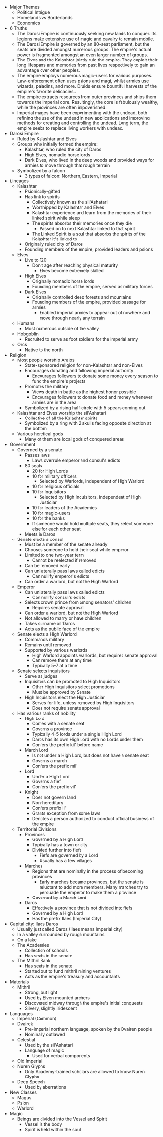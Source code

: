 * Major Themes
	* Political Intrigue
	* Homelands vs Borderlands
	* Economics
* 6 Truths
	* The Darosi Empire is continuously seeking new lands to conquer. Its legions make extensive use of magic and cavalry to remain mobile.
	* The Darosi Empire is governed by an 80-seat parliament, but the seats are divided amongst numerous groups. The empire's actual power is fragmented amongst an even larger number of groups.
	* The Elves and the Kalashtar jointly rule the empire. They exploit their long lifespans and memories from past lives respectively to gain an advantage over other peoples.
	* The empire employs numerous magic-users for various purposes. Law-enforcement often uses psions and magi, whilst armies use wizards, paladins, and more. Druids ensure bountiful harvests of the empire's favorite delicacies..
	* The empire extracts resources from outer provinces and ships them towards the imperial core. Resultingly, the core is fabulously wealthy, while the provinces are often impoverished.
	* Imperial mages have been experimenting with the undead, both refining the use of the undead in new applications and improving methods for creating and controlling the undead. Long term, the empire seeks to replace living workers with undead.
* Darosi Empire
	* Ruled by Kalashtar and Elves
	* Groups who initially formed the empire:
		* Kalashtar, who ruled the city of Daros
		* High Elves, nomadic horse lords
		* Dark Elves, who lived in the deep woods and provided ways for armies to move through that rough terrain
	* Symbolized by a falcon
		* 3 types of falcon: Northern, Eastern, Imperial
* Lineages
	* Kalashtar
		* Psionically-gifted
		* Has link to spirits
			* Collectively known as the sil'Ashatari
			* Worshipped by Kalashtar and Elves
			* Kalashtar experience and learn from the memories of their linked spirit while sleep
			* The spirits absorbs their memories once they die
				* Passed on to next Kalashtar linked to that spirit
			* The Linked Spirit is a soul that absorbs the spirits of the Kalashtar it's linked to
		* Originally ruled city of Daros
		* Founding members of the empire, provided leaders and psions
	* Elves
		* Live to 120
			* Don't age after reaching physical maturity
				* Elves become extremely skilled
		* High Elves
			* Originally nomadic horse lords
			* Founding members of the empire, served as military forces
		* Dark Elves
			* Originally controlled deep forests and mountains
			* Founding members of the empire, provided passage for armies
				* Enabled imperial armies to appear out of nowhere and move through nearly any terrain
	* Humans
		* Most numerous outside of the valley
	* Hobgoblin
		* Recruited to serve as foot soldiers for the imperial army
	* Orcs
		* Native to the north
* Religion
	* Most people worship Aralos
		* State-sponsored religion for non-Kalashtar and non-Elves
		* Encourages donating and following imperial authority
			* Encourages followers to donate some money every season to fund the empire's projects
		* Promotes the military
			* Views death in battle as the highest honor possible
			* Encourages followers to donate food and money whenever armies are in the area
		* Symbolized by a rising half-circle with 5 spears coming out
	* Kalashtar and Elves worship the sil'Ashatari
		* Collective of all the Kalashtar spirits
		* Symbolized by a ring with 2 skulls facing opposite direction at the bottom
	* Various heretical gods
		* Many of them are local gods of conquered areas
* Government
	* Governed by a senate
		* Passes laws
			* Laws overrule emperor and consul's edicts
		* 80 seats
			* 20 for High Lords
			* 10 for military officers
				* Selected by Warlords, independent of High Warlord
			* 10 for religious officials
			* 10 for Inquisitors
				* Selected by High Inquisitors, independent of High Justiciar
			* 10 for leaders of the Academies
			* 10 for magic-users
			* 10 for the banks
			* If someone would hold multiple seats, they select someone else for each other seat
		* Meets in Daros
	* Senate elects a consul
		* Must be a member of the senate already
		* Chooses someone to hold their seat while emperor
		* Limited to one two-year term
			* Cannot be reelected if removed
		* Can be removed early
		* Can unilaterally pass laws called edicts
			* Can nullify emperor's edicts
		* Can order a warlord, but not the High Warlord
	* Emperor
		* Can unilaterally pass laws called edicts
			* Can nullify consul's edicts
		* Selects crown prince from among senators' children
			* Requires senate approval
		* Can order a warlord, but not the High Warlord
		* Not allowed to marry or have children
		* Takes surname xil'Daros
		* Acts as the public face of the empire
	* Senate elects a High Warlord
		* Commands military
		* Remains until removed
		* Supported by various warlords
			* High Warlord appoints warlords, but requires senate approval
			* Can remove them at any time
			* Typically 5-7 at a time
	* Senate selects inquisitors
		* Serve as judges
		* Inquisitors can be promoted to High Inquisitors
			* Other High Inquisitors select promotions
			* Must be approved by Senate
		* High Inquisitors elect the High Justiciar
			* Serves for life, unless removed by High Inquisitors
			* Does not require senate approval
	* Has various ranks of nobility
		* High Lord
			* Comes with a senate seat
			* Governs a province
			* Typically 4-5 lords under a single High Lord
			* Daros has its own High Lord with no Lords under them
			* Confers the prefix kil' before name
		* March Lord
			* Is not under a High Lord, but does not have a senate seat
			* Governs a march
			* Confers the prefix mil'
		* Lord
			* Under a High Lord
			* Governs a fief
			* Confers the prefix vil'
		* Knight
			* Does not govern land
			* Non-hereditary
			* Confers prefix il'
			* Grants exception from some laws
			* Denotes a person authorized to conduct official business of the empire
	* Territorial Divisions
		* Provinces
			* Governed by a High Lord
			* Typically has a town or city
			* Divided further into fiefs
				* Fiefs are governed by a Lord
				* Usually has a few villages
		* Marches
			* Regions that are nominally in the process of becoming provinces
				* Early marches became provinces, but the senate is reluctant to add more members. Many marches try to persuade the emperor to make them a province
			* Governed by a March Lord
		* Daros
			* Effectively a province that is not divided into fiefs
			* Governed by a High Lord
			* Has the prefix Ilaes (Imperial City)
* Capital city: Ilaes Daros
	* Usually just called Daros (Ilaes means Imperial city)
	* In a valley surrounded by rough mountains
	* On a lake
	* The Academies
		* Collection of schools
		* Has seats in the senate
	* The Mithril Bank
		* Has seats in the senate
		* Started out to fund mithril mining ventures
		* Acts as the empire's treasury and accountants
* Materials
	* Mithril
		* Strong, but light
		* Used by Elven mounted archers
		* Discovered midway through the empire's initial conquests
		* Silvery, slightly iridescent
* Languages
	* Imperial (Common)
	* Dvairek
		* Pre-imperial northern language, spoken by the Dvairen people
		* Nominally outlawed
	* Celestial
		* Used by the sil'Ashatari
		* Language of magic
			* Used for verbal components
	* Old Imperial
	* Nuren Glyphs
		* Only Academy-trained scholars are allowed to know Nuren Glyphs
	* Deep Speech
		* Used by aberrations
* New Classes
	* Magus
	* Psion
	* Warlord
* Magic
	* Beings are divided into the Vessel and Spirit
		* Vessel is the body
		* Spirit is held within the soul